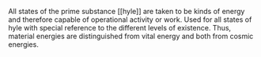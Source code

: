 All states of the prime substance [[hyle]] are taken to be kinds of energy and therefore capable of operational activity or work. Used for all states of hyle with special reference to the different levels of existence. Thus, material energies are distinguished from vital energy and both from cosmic energies. 